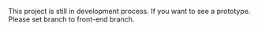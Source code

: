 This project is still in development process.
If you want to see a prototype. Please set branch to front-end branch.
